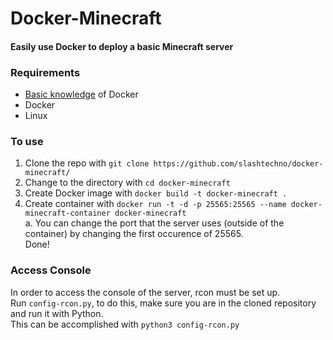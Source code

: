 # Docker-Minecraft
#### Easily use Docker to deploy a basic Minecraft server  
### Requirements
* [Basic knowledge](https://www.youtube.com/watch?v=eGz9DS-aIeY) of Docker
* Docker
* Linux

### To use
1. Clone the repo with `git clone https://github.com/slashtechno/docker-minecraft/`
2. Change to the directory with `cd docker-minecraft`
3. Create Docker image with `docker build -t docker-minecraft .`
4. Create container with `docker run -t -d -p 25565:25565 --name docker-minecraft-container docker-minecraft`  
  a. You can change the port that the server uses (outside of the container) by changing the first occurence of 25565.  
Done!

### Access Console  
In order to access the console of the server, rcon must be set up.  
Run `config-rcon.py`, to do this, make sure you are in the cloned repository and run it with Python.  
This can be accomplished with `python3 config-rcon.py`